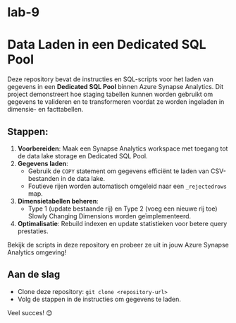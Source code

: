 # lab-9
# Data Laden in een Dedicated SQL Pool

Deze repository bevat de instructies en SQL-scripts voor het laden van gegevens in een **Dedicated SQL Pool** binnen Azure Synapse Analytics. Dit project demonstreert hoe staging tabellen kunnen worden gebruikt om gegevens te valideren en te transformeren voordat ze worden ingeladen in dimensie- en facttabellen.

## Stappen:

1. **Voorbereiden**: Maak een Synapse Analytics workspace met toegang tot de data lake storage en Dedicated SQL Pool.
2. **Gegevens laden**:
   - Gebruik de `COPY` statement om gegevens efficiënt te laden van CSV-bestanden in de data lake.
   - Foutieve rijen worden automatisch omgeleid naar een `_rejectedrows` map.
3. **Dimensietabellen beheren**:
   - Type 1 (update bestaande rij) en Type 2 (voeg een nieuwe rij toe) Slowly Changing Dimensions worden geïmplementeerd.
4. **Optimalisatie**: Rebuild indexen en update statistieken voor betere query prestaties.

Bekijk de scripts in deze repository en probeer ze uit in jouw Azure Synapse Analytics omgeving!

## Aan de slag
- Clone deze repository: `git clone <repository-url>`
- Volg de stappen in de instructies om gegevens te laden.

Veel succes! 😊

